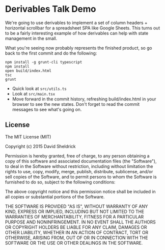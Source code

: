 # Derivables Talk Demo

We're going to use derivables to implement a set of
column headers + horizontal scrollbar for a spreadsheet
SPA like Google Sheets. This turns out to be a fairly
interesting example of how derivables can help with
state management in the small.

What you're seeing now probably represents the finished
product, so go back to the first commit and do the
following:

    npm install -g grunt-cli typescript
    npm install
    open build/index.html
    tsc
    grunt

- Quick look at `src/utils.ts`
- Look at `src/main.tsx`
- Move forward in the commit history, refreshing
  build/index.html in your browser to see the new
  states. Don't forget to read the commit messages
  to see what's going on.

## License
The MIT License (MIT)

Copyright (c) 2015 David Sheldrick

Permission is hereby granted, free of charge, to any person obtaining a copy
of this software and associated documentation files (the "Software"), to deal
in the Software without restriction, including without limitation the rights
to use, copy, modify, merge, publish, distribute, sublicense, and/or sell
copies of the Software, and to permit persons to whom the Software is
furnished to do so, subject to the following conditions:

The above copyright notice and this permission notice shall be included in all
copies or substantial portions of the Software.

THE SOFTWARE IS PROVIDED "AS IS", WITHOUT WARRANTY OF ANY KIND, EXPRESS OR
IMPLIED, INCLUDING BUT NOT LIMITED TO THE WARRANTIES OF MERCHANTABILITY,
FITNESS FOR A PARTICULAR PURPOSE AND NONINFRINGEMENT. IN NO EVENT SHALL THE
AUTHORS OR COPYRIGHT HOLDERS BE LIABLE FOR ANY CLAIM, DAMAGES OR OTHER
LIABILITY, WHETHER IN AN ACTION OF CONTRACT, TORT OR OTHERWISE, ARISING FROM,
OUT OF OR IN CONNECTION WITH THE SOFTWARE OR THE USE OR OTHER DEALINGS IN THE
SOFTWARE.
